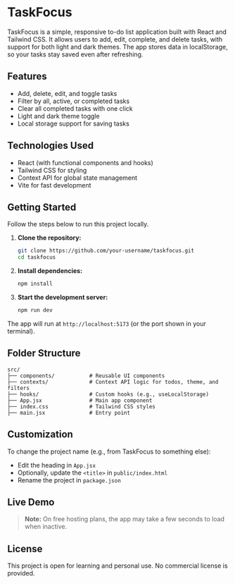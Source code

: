 # TaskFocus

TaskFocus is a simple, responsive to-do list application built with React and Tailwind CSS. It allows users to add, edit, complete, and delete tasks, with support for both light and dark themes. The app stores data in localStorage, so your tasks stay saved even after refreshing.

## Features

- Add, delete, edit, and toggle tasks
- Filter by all, active, or completed tasks
- Clear all completed tasks with one click
- Light and dark theme toggle
- Local storage support for saving tasks

## Technologies Used

- React (with functional components and hooks)
- Tailwind CSS for styling
- Context API for global state management
- Vite for fast development

## Getting Started

Follow the steps below to run this project locally.

1. **Clone the repository:**
   ```bash
   git clone https://github.com/your-username/taskfocus.git
   cd taskfocus
   ```

2. **Install dependencies:**
   ```bash
   npm install
   ```

3. **Start the development server:**
   ```bash
   npm run dev
   ```

The app will run at `http://localhost:5173` (or the port shown in your terminal).

## Folder Structure

```
src/
├── components/           # Reusable UI components
├── contexts/             # Context API logic for todos, theme, and filters
├── hooks/                # Custom hooks (e.g., useLocalStorage)
├── App.jsx               # Main app component
├── index.css             # Tailwind CSS styles
├── main.jsx              # Entry point
```

## Customization

To change the project name (e.g., from TaskFocus to something else):

- Edit the heading in `App.jsx`
- Optionally, update the `<title>` in `public/index.html`
- Rename the project in `package.json`

## Live Demo


> **Note:** On free hosting plans, the app may take a few seconds to load when inactive.

## License

This project is open for learning and personal use. No commercial license is provided.